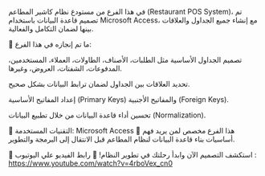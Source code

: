 في هذا الفرع من مستودع نظام كاشير المطاعم (Restaurant POS System)، تم تصميم قاعدة البيانات باستخدام Microsoft Access، مع إنشاء جميع الجداول والعلاقات بينها لضمان التكامل والفعالية.

🔹 ما تم إنجازه في هذا الفرع:

تصميم الجداول الأساسية مثل الطلبات، الأصناف، الطاولات، العملاء، المستخدمين، المدفوعات، الشفتات، العروض، وغيرها.

تحديد العلاقات بين الجداول لضمان ترابط البيانات بشكل صحيح.

إعداد المفاتيح الأساسية (Primary Keys) والمفاتيح الأجنبية (Foreign Keys).

تحسين أداء قاعدة البيانات من خلال تطبيع البيانات (Normalization).

📌 التقنيات المستخدمة: Microsoft Access
📌 هذا الفرع مخصص لمن يريد فهم أساسيات بناء قاعدة البيانات لنظام المطاعم قبل الانتقال إلى البرمجة والتطوير.

🔗 استكشف التصميم الآن وابدأ رحلتك في تطوير النظام! 🚀
رابط الفيديو علي اليوتيوب : https://www.youtube.com/watch?v=4rboVex_cn0
